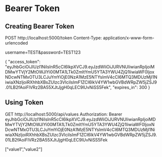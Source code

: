 # Bearer Token
## Creating Bearer Token
POST http://localhost:5000/token 
Content-Type: application/x-www-form-urlencoded 

username=TEST&password=TEST123


{
  "access_token": "eyJhbGciOiJIUzI1NiIsInR5cCI6IkpXVCJ9.eyJzdWIiOiJURVNUIiwianRpIjoiMDMwYTVjY2MtOWJlYi00MTA1LTk0ZmItYmU5YTA3YWU4ZjQ1IiwiaWF0IjoxNDcwNTMxOTU3LCJuYmYiOjE0NzA1MzE5NTYsImV4cCI6MTQ3MDUzMjI1NiwiaXNzIjoiRXhhbXBsZUlzc3VlciIsImF1ZCI6IkV4YW1wbGVBdWRpZW5jZSJ9.01LB2fAoiFlVRz2BA55XJtJjgH0qLEC9lUvNiSS5Fek",
  "expires_in": 300
}

## Using Token
GET http://localhost:5000/api/values
Authorization: Bearer eyJhbGciOiJIUzI1NiIsInR5cCI6IkpXVCJ9.eyJzdWIiOiJURVNUIiwianRpIjoiMDMwYTVjY2MtOWJlYi00MTA1LTk0ZmItYmU5YTA3YWU4ZjQ1IiwiaWF0IjoxNDcwNTMxOTU3LCJuYmYiOjE0NzA1MzE5NTYsImV4cCI6MTQ3MDUzMjI1NiwiaXNzIjoiRXhhbXBsZUlzc3VlciIsImF1ZCI6IkV4YW1wbGVBdWRpZW5jZSJ9.01LB2fAoiFlVRz2BA55XJtJjgH0qLEC9lUvNiSS5Fek

["value1","value2"]